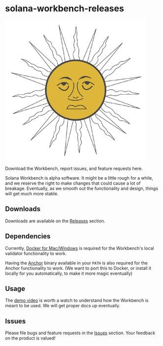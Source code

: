 # solana-workbench-releases
![](https://github.com/workbenchapp/solana-workbench-releases/blob/main/solworkbench.png?raw=true)

Download the Workbench, report issues, and feature requests here.

Solana Workbench is alpha software. It might be a little rough for a while, and we reserve the right to make changes that could cause a lot of breakage. Eventually, as we smooth out the functionality and design, things will get much more stable.

## Downloads

Downloads are available on the [Releases](https://github.com/workbenchapp/solana-workbench-releases/releases) section.

## Dependencies

Currently, [Docker for Mac/Windows](https://docker.com) is required for the Workbench's local validator functionality to work.

Having the [Anchor](https://github.com/project-serum/anchor) binary available in your `PATH` is also required for the Anchor functionality to work. (We want to port this to Docker, or install it locally for you automatically, to make it more magic eventually)

## Usage

The [demo video](https://www.youtube.com/watch?v=b0V0FcI-upo) is worth a watch to understand how the Workbench is meant to be used. We will get proper docs up eventually.

## Issues

Please file bugs and feature requests in the [Issues](https://github.com/workbenchapp/solana-workbench-releases/issues) section. Your feedback on the product is valued!
